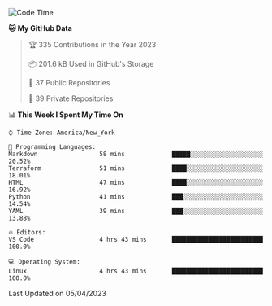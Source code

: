 <!--START_SECTION:waka-->
![Code Time](http://img.shields.io/badge/Code%20Time-172%20hrs%2035%20mins-blue)

**🐱 My GitHub Data** 

> 🏆 335 Contributions in the Year 2023
 > 
> 📦 201.6 kB Used in GitHub's Storage 
 > 
> 📜 37 Public Repositories 
 > 
> 🔑 39 Private Repositories  
 > 
📊 **This Week I Spent My Time On** 

```text
⌚︎ Time Zone: America/New_York

💬 Programming Languages: 
Markdown                 58 mins             █████░░░░░░░░░░░░░░░░░░░░   20.52% 
Terraform                51 mins             ████░░░░░░░░░░░░░░░░░░░░░   18.01% 
HTML                     47 mins             ████░░░░░░░░░░░░░░░░░░░░░   16.92% 
Python                   41 mins             ███░░░░░░░░░░░░░░░░░░░░░░   14.54% 
YAML                     39 mins             ███░░░░░░░░░░░░░░░░░░░░░░   13.88%

🔥 Editors: 
VS Code                  4 hrs 43 mins       █████████████████████████   100.0%

💻 Operating System: 
Linux                    4 hrs 43 mins       █████████████████████████   100.0%

```


 Last Updated on 05/04/2023
<!--END_SECTION:waka-->